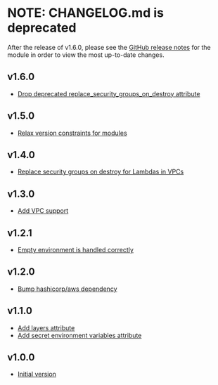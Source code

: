# NOTE: CHANGELOG.md is deprecated

After the release of v1.6.0, please see the [GitHub release notes](https://github.com/babbel/terraform-aws-lambda-with-inline-code/releases)
for the module in order to view the most up-to-date changes.

## v1.6.0

- [Drop deprecated replace_security_groups_on_destroy attribute](https://github.com/babbel/terraform-aws-lambda-with-inline-code/pull/28)

## v1.5.0

- [Relax version constraints for modules](https://github.com/babbel/terraform-aws-lambda-with-inline-code/pull/24)

## v1.4.0

- [Replace security groups on destroy for Lambdas in VPCs](https://github.com/babbel/terraform-aws-lambda-with-inline-code/pull/23)

## v1.3.0

- [Add VPC support](https://github.com/babbel/terraform-aws-lambda-with-inline-code/pull/19)

## v1.2.1

- [Empty environment is handled correctly](https://github.com/babbel/terraform-aws-lambda-with-inline-code/pull/15)

## v1.2.0

- [Bump hashicorp/aws dependency](https://github.com/babbel/terraform-aws-lambda-with-inline-code/pull/14)

## v1.1.0

- [Add layers attribute](https://github.com/babbel/terraform-aws-lambda-with-inline-code/pull/7)
- [Add secret environment variables attribute](https://github.com/babbel/terraform-aws-lambda-with-inline-code/pull/8)

## v1.0.0

- [Initial version](https://github.com/babbel/terraform-aws-lambda-with-inline-code/pull/1)

